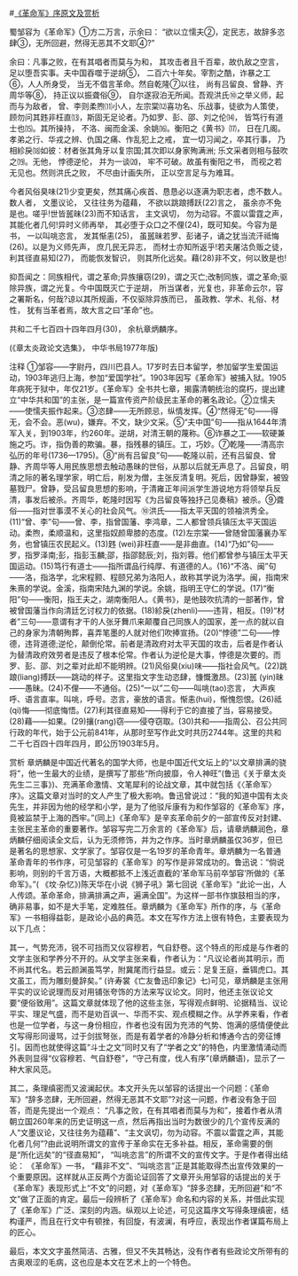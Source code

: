 #[《革命军》序原文及赏析](https://www.vrrw.net/wx/14282.html)

蜀邹容为《革命军》①方二万言，示余曰： “欲以立懦夫②，定民志，故辞多恣肆③，无所回避，然得无恶其不文耶④?”

余曰：凡事之败，在有其唱者而莫与为和， 其攻击者且千百辈，故仇敌之空言，足以堕吾实事。夫中国吞噬于逆胡⑤， 二百六十年矣。宰割之酷，诈暴之工⑥，人人所身受， 当无不倡言革命。然自乾隆⑦以往， 尚有吕留良、曾静、齐周华等⑧， 持正议以振聋俗⑨， 自尔遂寂泊无所闻。吾观洪氏⑩之举义师，起而与为敌者， 曾、李则柔煦⑾小人，左宗棠⑿喜功名、乐战事，徒欲为人策使，顾勿问其韪非枉直⒀，斯固无足论者。乃如罗、彭、邵、刘之伦⒁， 皆笃行有道士也⒂。其所操持， 不洛、闽而金溪、余姚⒃。衡阳之《黄书》⒄， 日在几阁。孝弟之行、华戎之辨、仇国之痛、作乱犯上之戒， 宜一切习闻之，卒其行事， 乃相紾戾⒅如彼：材者张其角牙以复宗国;其次即以身家殉满洲; 乐文采者则相与鼓吹之⒆。无他， 悖德逆伦， 并为一谈⒇， 牢不可破。故虽有衡阳之书， 而视之若无见也。然则洪氏之败， 不尽由计画失所， 正以空言足与为难耳。

今者风俗臭味(21)少变更矣，然其痛心疾首、恳恳必以逐满为职志者，虑不数人。数人者， 文墨议论， 又往往务为蕴藉， 不欲以跳踉搏跃(22)言之， 虽余亦不免是也。嗟乎!世皆嚚昧(23)而不知话言， 主文讽切， 勿为动容。不震以雷霆之声， 其能化者几何!异时义师再举， 其必堕于众口之不俚(24)，既可知矣。今容为是书， 一以叫咷恣言， 发其惭恚(25)， 虽嚚昧若罗、彭诸子，诵之犹当流汗祗悔(26)。以是为义师先声， 庶几民无异志， 而材士亦知所返乎!若夫屠沽负贩之徒， 利其径直易知(27)， 而能恢发智识， 则其所化远矣。藉(28)非不文，何以致是也!

抑吾闻之：同族相代，谓之革命;异族攘窃(29)，谓之灭亡;改制同族，谓之革命;驱除异族，谓之光复。今中国既灭亡于逆胡， 所当谋者，光复也，非革命云尔，容之署斯名，何哉?谅以其所规画，不仅驱除异族而已， 虽政教、学术、礼俗、材性， 犹有当革者焉，故大言之曰“革命”也。

共和二千七百四十四年四月(30)， 余杭章炳麟序。

(《章太炎政论文选集》， 中华书局1977年版)



注释 ①邹容——字尉丹，四川巴县人。17岁时去日本留学，参加留学生爱国运动，1903年逃归上海，参加“爱国学社”。1903年因写《革命军》被捕入狱。1905年病死于狱中，年仅21岁。《革命军》全书共七章，揭露清朝统治的腐朽，提出建立“中华共和国”的主张，是一篇宣传资产阶级民主革命的著名政论。②立懦夫——使懦夫振作起来。③恣肆——无所顾忌，纵情发挥。④“然得无”句——得无，会不会。恶(wu)，嫌弃。不文，缺少文采。⑤“夫中国”句——指从1644年清军入关，到1903年，约260年。逆胡，对清王朝的蔑称。⑥诈暴之工——软硬兼施之巧。诈，指伪善的欺骗。暴，指残暴的镇压。工，巧妙。⑦乾隆——清高宗弘历的年号(1736—1795)。⑧“尚有吕留良”句——乾隆以前，还有吕留良、曾静、齐周华等人用民族思想去触动愚昧的世俗，从那以后就无声息了。吕留良，明清之际的著名理学家，明亡后，削发为僧，主张反清复明。死后，因曾静案，被毁墓戮尸。曾静，受吕留良思想的影响，于清雍正年间派学生游说地方将领举兵反清，事发后被杀。齐周华，乾隆时因写《为吕留良等独抒己见奏稿》被杀。⑨聋俗——指对世事漠不关心的社会风气。⑩洪氏——指太平天国的领袖洪秀全。(11)“曾、李”句——曾、李，指曾国藩、李鸿章，二人都曾领兵镇压太平天国运动。柔煦，柔顺温和，这里指奴颜卑膝的态度。(12)左宗棠——曾随曾国藩襄办军务，也曾镇压农民起义。(13)韪 (wei)非枉直——是非曲直。(14)“乃如”句——罗，指罗泽南;彭，指彭玉麟;邵，指邵懿辰;刘，指刘蓉。他们都曾参与镇压太平天国运动。(15)笃行有道士——指所谓品行纯厚、有道德的人。(16)“不洛、闽”句——洛，指洛学，北宋程颢、程颐兄弟为洛阳人，故称其学说为洛学。闽，指南宋朱熹的学说。金溪，指南宋陆九渊的学说。余姚，指明王守仁的学说。(17)“衡阳”句——衡阳，指王夫之，湖南衡阳人。《黄书》，是他鼓吹抗清的一部著作，曾被曾国藩当作向清廷乞讨权力的依据。(18)紾戾(zhenli)——违背，相反。(19)“材者”三句——意谓有才干的人张牙舞爪来颠覆自己同族人的国家，差一点的就以自己的身家为清朝殉葬，喜弄笔墨的人就对他们吹捧宣扬。(20)“悖德”二句——悖德，违背道德;逆伦，颠倒伦常。前者是清政府对太平天国的攻击，后者是作者认为替清政府效劳者是违反了根本伦常。作者认为逆伦是大事，悖德是次要的。而罗、彭、邵、刘之辈对此却不能明辨。(21)风俗臭(xiu)味——指社会风气。(22)跳踉(liang)搏跃——跳动的样子。这里指文字生动恣肆，慷慨激昂。(23)嚚 (yin)昧——愚昧。(24)不俚——不通俗。(25)“一以”二句——叫咷(tao)恣言， 大声疾呼、语言直率。叫咷，呼号。恣言，豪放的语言。惭恚(hui)，惭愧怨恨。(26)祗(qi)悔——彻底悔悟。(27)利其径直易知——得利于它的直接了当，容易接受。(28)藉——如果。(29)攘(rang)窃——侵夺窃取。(30)共和——指周公、召公共同行政的年代，始于公元前841年，从那时至写作此文时共历2744年。这里的共和二千七百四十四年四月，即公历1903年5月。

赏析 章炳麟是中国近代著名的国学大师，也是中国近代文坛上的“以文章排满的骁将”，他一生最大的业绩，是撰写了那些“所向披靡，令人神旺”(鲁迅《关于章太炎先生二三事》)、充满革命激情、文笔犀利的论战文章，其中就包括《〈革命军〉序》。这篇文章对当时的文人产生了极大影响。鲁迅曾说过：“我的知道中国有太炎先生，并非因为他的经学和小学，是为了他驳斥康有为和作邹容的《革命军》序，竟被监禁于上海的西牢。”(同上)《革命军》是辛亥革命前夕的一部宣传反对封建、主张民主革命的重要著作。邹容写完二万余言的《革命军》后，请章炳麟润色，章炳麟仔细阅读全文后，认为无须修饰，并为之作序。当时章炳麟虽仅36岁，但已是著名的思想家、文学家了。邹容仅是一名19岁的革命青年。章炳麟为一名普通革命青年的书作序，可见邹容的《革命军》的写作是非常成功的。鲁迅说：“倘说影响，则别的千言万语，大概都抵不上浅近直截的‘革命军马前卒邹容’所做的《革命军》。”( 《坟·杂忆》)陈天华在小说《狮子吼》第七回说《革命军》“此论一出，人人传颂。革命革命，排满排满之声，遍满全国”。为这样一部书作旗鼓相当的序，确非易事，如不是大手笔，定难胜任。章炳麟为《革命军》所作的序，与《革命军》一书相得益彰，是政论小品的典范。本文在写作方法上很有特色，主要表现为以下几点：

其一，气势充沛，锐不可挡而又仪容穆若，气自舒卷。这个特点的形成是与作者的文学主张和学养分不开的。从文学主张来看，作者认为：“凡议论者尚其明示，而不尚其代名。若云颜渊虽笃学，附冀尾而行益显。或云：足复王庭，垂铒虎口。其文虽工，而为雕刻曼辞矣。” (许寿裳《亡友鲁迅印象记》七)可见，章炳麟是主张用平实的议论说理而反对用铺张夸饰的方法来写议论文。同时，他还主张议论文要“便俗致用”。这篇文章就体现了他的这些主张，写得观点鲜明、论据精当、议论平实、理足气盛，而不是劝百讽一、华而不实、观点模糊之作。从学养来看，作者也是一位学者，与这一身份相应，作者也没有因为充沛的气势、饱满的感情便使此文写得形同谩骂，过于剑拔弩张，而是有着学者的冷静分析和博通今古的旁征博引。因而也就使得这篇“斗士之文”同时又有了“学者之文”的特色，内里激情涌动而外表则显得“仪容穆若、气自舒卷”，“守己有度，伐人有序”(章炳麟语)，显示了一种大家风范。

其二，条理缜密而又波澜起伏。本文开头先以邹容的话提出一个问题：《革命军》“辞多恣肆，无所回避，然得无恶其不文耶”?对这一问题，作者没有急于回答，而是先提出一个观点： “凡事之败，在有其唱者而莫与为和”，接着作者从清朝立国260年来的历史证明这一点，然后再指出当时为数很少的几个宣传反满的人“文墨议论，又往往务为蕴藉”、“主文讽切，勿为动容。不震以雷霆之声，其能化者几何”?由此说明所谓文的宣传于革命实在无多补益。相反，革命需要的倒是“所化远矣”的“径直易知”， “叫咷恣言”的所谓不文的宣传文字。于是作者得出结论： 《革命军》一书， “藉非不文”、“叫咷恣言”正是其能取得杰出宣传效果的一个重要原因。这样就从正反两个方面论证回答了文章开头用邹容的话提出的关于《革命军》表现形式上“不文”的问题，对《革命军》“辞多恣肆，无所回避”和“不文”做了正面的肯定。最后一段辨析了《革命军》命名和内容的关系，并借此实现了《革命军》广泛、深刻的内涵。纵观以上论述，可见这篇序文写得条理缜密，结构谨严，而且在行文中有顿挫，有回旋，有波澜，有呼应，表现出作者谋篇布局上的匠心。

最后，本文文字虽然简洁、古雅，但又不失其畅达，没有作者有些政论文所带有的古奥艰涩的毛病，这也应是本文在艺术上的一个特色。

